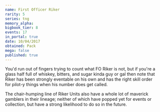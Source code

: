 ```yaml
---
name: First Officer Riker
rarity: 5
series: tng
memory_alpha:
bigbook_tier: 8
events: 17
in_portal: true
date: 10/04/2017
obtained: Pack
mega: false
published: true
---
```


You'd run out of fingers trying to count what FO Riker is not, but if you're a glass half full of whiskey, bitters, and sugar kinda guy or gal then note that Riker has been strongly eventable on his own and has the right skill order for pilot-y things when his number does get called. 

The chair-humping line of Riker Units also have a whole lot of maverick gamblers in their lineage; neither of which have popped yet for events or collection, but have a strong likelihood to do so in the future.
